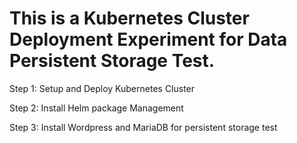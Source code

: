 # This is a Kubernetes Cluster Deployment Experiment for Data Persistent Storage Test.

Step 1: Setup and Deploy Kubernetes Cluster



Step 2: Install Helm package Management



Step 3: Install Wordpress and MariaDB for persistent storage test





